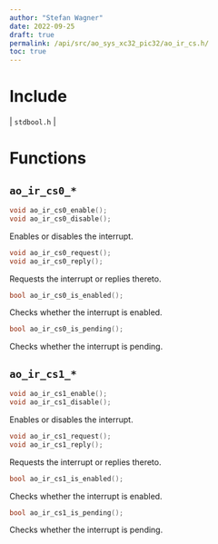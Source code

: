 ```yaml
---
author: "Stefan Wagner"
date: 2022-09-25
draft: true
permalink: /api/src/ao_sys_xc32_pic32/ao_ir_cs.h/
toc: true
---
```


# Include

| `stdbool.h` |

# Functions

## `ao_ir_cs0_*`

```c
void ao_ir_cs0_enable();
void ao_ir_cs0_disable();
```

Enables or disables the interrupt.

```c
void ao_ir_cs0_request();
void ao_ir_cs0_reply();
```

Requests the interrupt or replies thereto.

```c
bool ao_ir_cs0_is_enabled();
```

Checks whether the interrupt is enabled.

```c
bool ao_ir_cs0_is_pending();
```

Checks whether the interrupt is pending.

## `ao_ir_cs1_*`

```c
void ao_ir_cs1_enable();
void ao_ir_cs1_disable();
```

Enables or disables the interrupt.

```c
void ao_ir_cs1_request();
void ao_ir_cs1_reply();
```

Requests the interrupt or replies thereto.

```c
bool ao_ir_cs1_is_enabled();
```

Checks whether the interrupt is enabled.

```c
bool ao_ir_cs1_is_pending();
```

Checks whether the interrupt is pending.
